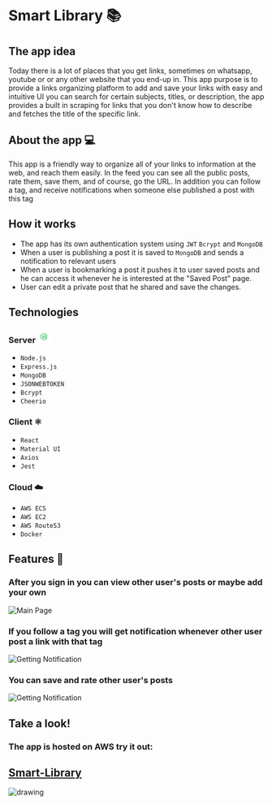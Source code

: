 # Smart Library 📚

## The app idea

Today there is a lot of places that you get links, sometimes on whatsapp, youtube or or any other website that you end-up in.
This app purpose is to provide a links organizing platform to add and save your links with easy and intuitive UI you can search for certain subjects, titles, or description, the app provides a built in scraping for links that you don't know how to describe and fetches the title of the specific link.

## About the app 💻

This app is a friendly way to organize all of your links to information at the web, and reach them easily.
In the feed you can see all the public posts, rate them, save them, and of course, go the URL.
In addition you can follow a tag, and receive notifications when someone else published a post with this tag

## How it works

- The app has its own authentication system using `JWT` `Bcrypt` and `MongoDB`
- When a user is publishing a post it is saved to `MongoDB` and sends a notification to relevant users
- When a user is bookmarking a post it pushes it to user saved posts and he can access it whenever he is interested at the "Saved Post" page.
- User can edit a private post that he shared and save the changes.

## Technologies

### Server <img src="./client/public/ReadMeFiles/NodeJS.png" alt="drawing" width="25" height="25"/>

- `Node.js`
- `Express.js`
- `MongoDB`
- `JSONWEBTOKEN`
- `Bcrypt`
- `Cheerio`

### Client ⚛️

- `React`
- `Material UI`
- `Axios`
- `Jest`

### Cloud ☁️

- `AWS ECS`
- `AWS EC2`
- `AWS Route53`
- `Docker`

## Features 🥁

### After you sign in you can view other user's posts or maybe add your own

![Main Page](./client/public/ReadMeFiles/Animation1.gif)

### If you follow a tag you will get notification whenever other user post a link with that tag

![Getting Notification](./client/public/ReadMeFiles/Animation2.gif)

### You can save and rate other user's posts

![Getting Notification](./client/public/ReadMeFiles/Animation3.gif)

## Take a look!

### The app is hosted on AWS try it out:

## [Smart-Library](http://app.smartlibrary.link)

<img src="./client/public/ReadMeFiles/ThankYou.gif" alt="drawing" width="200" height="200"/>
